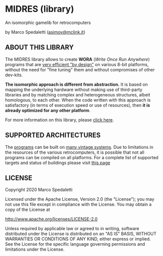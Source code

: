 # MIDRES (library)
An isomorphic gamelib for retrocomputers

by Marco Spedaletti (asimov@mclink.it)

## ABOUT THIS LIBRARY
The MIDRES library allows to create **WORA** (*Write Once Run Anywhere*) programs that are [very efficient "by design"](https://retroprogramming.iwashere.eu/midres_library:isomorphism) on various 8-bit platforms, without the need for "fine tuning" them and without compromises of other dev-kits. 

**The isomorphic approach is different from abstraction.** It is based on mapping the underlying hardware without making use of third-party libraries and by matching complex and heterogeneous structures, albeit homologous, to each other. When the code written with this approach is satisfactory (in terms of execution speed or use of resources), then **it is already optimized for any other platform**. 

For more information on this library, please [click here](https://retroprogramming.iwashere.eu/midres_library:isomorphism). 

## SUPPORTED ARCHITECTURES

The [programs](docs/programs.md) can be built on [many vintage systems](docs/targets.md). Due to limitations in the resources of the various retrocomputers, it is possible that not all programs can be compiled on all platforms. For a complete list of supported targets and status of buildings please visit [this page](docs/status.md)


## LICENSE
Copyright 2020 Marco Spedaletti

Licensed under the Apache License, Version 2.0 (the "License");
you may not use this file except in compliance with the License.
You may obtain a copy of the License at

http://www.apache.org/licenses/LICENSE-2.0

Unless required by applicable law or agreed to in writing, software
distributed under the License is distributed on an "AS IS" BASIS,
WITHOUT WARRANTIES OR CONDITIONS OF ANY KIND, either express or implied.
See the License for the specific language governing permissions and
limitations under the License.